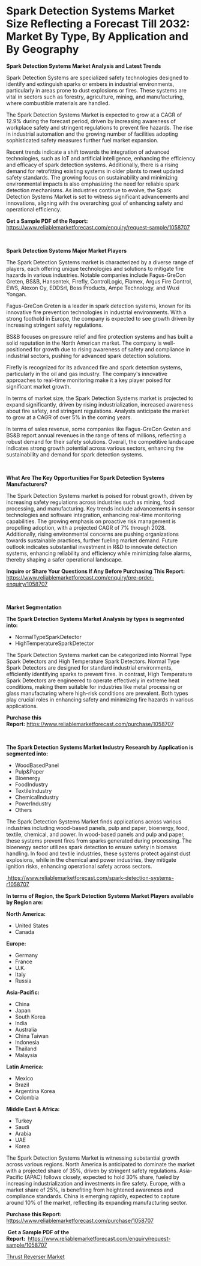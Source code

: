 <p><h1>Spark Detection Systems Market Size Reflecting a Forecast Till 2032: Market By Type, By Application and By Geography</h1></p><p><strong>Spark Detection Systems Market Analysis and Latest Trends</strong></p>
<p><p>Spark Detection Systems are specialized safety technologies designed to identify and extinguish sparks or embers in industrial environments, particularly in areas prone to dust explosions or fires. These systems are vital in sectors such as forestry, agriculture, mining, and manufacturing, where combustible materials are handled.</p><p>The Spark Detection Systems Market is expected to grow at a CAGR of 12.9% during the forecast period, driven by increasing awareness of workplace safety and stringent regulations to prevent fire hazards. The rise in industrial automation and the growing number of facilities adopting sophisticated safety measures further fuel market expansion. </p><p>Recent trends indicate a shift towards the integration of advanced technologies, such as IoT and artificial intelligence, enhancing the efficiency and efficacy of spark detection systems. Additionally, there is a rising demand for retrofitting existing systems in older plants to meet updated safety standards. The growing focus on sustainability and minimizing environmental impacts is also emphasizing the need for reliable spark detection mechanisms. As industries continue to evolve, the Spark Detection Systems Market is set to witness significant advancements and innovations, aligning with the overarching goal of enhancing safety and operational efficiency.</p></p>
<p><strong>Get a Sample PDF of the Report:&nbsp;</strong> <a href="https://www.reliablemarketforecast.com/enquiry/request-sample/1058707?utm_campaign=2296&utm_medium=2&utm_source=Github&utm_content=ia&utm_term=23022025&utm_id=spark-detection-systems">https://www.reliablemarketforecast.com/enquiry/request-sample/1058707</a></p>
<p>&nbsp;</p>
<p><strong>Spark Detection Systems Major Market Players</strong></p>
<p><p>The Spark Detection Systems market is characterized by a diverse range of players, each offering unique technologies and solutions to mitigate fire hazards in various industries. Notable companies include Fagus-GreCon Greten, BS&B, Hansentek, Firefly, ControlLogic, Flamex, Argus Fire Control, EWS, Atexon Oy, EDDSrl, Boss Products, Ampe Technology, and Wuxi Yongan.</p><p>Fagus-GreCon Greten is a leader in spark detection systems, known for its innovative fire prevention technologies in industrial environments. With a strong foothold in Europe, the company is expected to see growth driven by increasing stringent safety regulations.</p><p>BS&B focuses on pressure relief and fire protection systems and has built a solid reputation in the North American market. The company is well-positioned for growth due to rising awareness of safety and compliance in industrial sectors, pushing for advanced spark detection solutions.</p><p>Firefly is recognized for its advanced fire and spark detection systems, particularly in the oil and gas industry. The company's innovative approaches to real-time monitoring make it a key player poised for significant market growth.</p><p>In terms of market size, the Spark Detection Systems market is projected to expand significantly, driven by rising industrialization, increased awareness about fire safety, and stringent regulations. Analysts anticipate the market to grow at a CAGR of over 5% in the coming years.</p><p>In terms of sales revenue, some companies like Fagus-GreCon Greten and BS&B report annual revenues in the range of tens of millions, reflecting a robust demand for their safety solutions. Overall, the competitive landscape indicates strong growth potential across various sectors, enhancing the sustainability and demand for spark detection systems.</p></p>
<p>&nbsp;</p>
<p><strong>What Are The Key Opportunities For Spark Detection Systems Manufacturers?</strong></p>
<p><p>The Spark Detection Systems market is poised for robust growth, driven by increasing safety regulations across industries such as mining, food processing, and manufacturing. Key trends include advancements in sensor technologies and software integration, enhancing real-time monitoring capabilities. The growing emphasis on proactive risk management is propelling adoption, with a projected CAGR of 7% through 2028. Additionally, rising environmental concerns are pushing organizations towards sustainable practices, further fueling market demand. Future outlook indicates substantial investment in R&D to innovate detection systems, enhancing reliability and efficiency while minimizing false alarms, thereby shaping a safer operational landscape.</p></p>
<p><strong>Inquire or Share Your Questions If Any Before Purchasing This Report:</strong> <a href="https://www.reliablemarketforecast.com/enquiry/pre-order-enquiry/1058707?utm_campaign=2296&utm_medium=2&utm_source=Github&utm_content=ia&utm_term=23022025&utm_id=spark-detection-systems">https://www.reliablemarketforecast.com/enquiry/pre-order-enquiry/1058707</a></p>
<p>&nbsp;</p>
<p><strong>Market Segmentation</strong></p>
<p><strong>The Spark Detection Systems Market Analysis by types is segmented into:</strong></p>
<p><ul><li>NormalTypeSparkDetector</li><li>HighTemperatureSparkDetector</li></ul></p>
<p><p>The Spark Detection Systems market can be categorized into Normal Type Spark Detectors and High Temperature Spark Detectors. Normal Type Spark Detectors are designed for standard industrial environments, efficiently identifying sparks to prevent fires. In contrast, High Temperature Spark Detectors are engineered to operate effectively in extreme heat conditions, making them suitable for industries like metal processing or glass manufacturing where high-risk conditions are prevalent. Both types play crucial roles in enhancing safety and minimizing fire hazards in various applications.</p></p>
<p><strong>Purchase this Report:&nbsp;</strong><a href="https://www.reliablemarketforecast.com/purchase/1058707?utm_campaign=2296&utm_medium=2&utm_source=Github&utm_content=ia&utm_term=23022025&utm_id=spark-detection-systems">https://www.reliablemarketforecast.com/purchase/1058707</a></p>
<p>&nbsp;</p>
<p><strong>The Spark Detection Systems Market Industry Research by Application is segmented into:</strong></p>
<p><ul><li>WoodBasedPanel</li><li>Pulp&Paper</li><li>Bioenergy</li><li>FoodIndustry</li><li>TextileIndustry</li><li>ChemicalIndustry</li><li>PowerIndustry</li><li>Others</li></ul></p>
<p><p>The Spark Detection Systems Market finds applications across various industries including wood-based panels, pulp and paper, bioenergy, food, textile, chemical, and power. In wood-based panels and pulp and paper, these systems prevent fires from sparks generated during processing. The bioenergy sector utilizes spark detection to ensure safety in biomass handling. In food and textile industries, these systems protect against dust explosions, while in the chemical and power industries, they mitigate ignition risks, enhancing operational safety across sectors.</p></p>
<p><a href="https://www.reliablemarketforecast.com/spark-detection-systems-r1058707?utm_campaign=2296&utm_medium=2&utm_source=Github&utm_content=ia&utm_term=23022025&utm_id=spark-detection-systems">&nbsp;https://www.reliablemarketforecast.com/spark-detection-systems-r1058707</a></p>
<p><strong>In terms of Region, the Spark Detection Systems Market Players available by Region are:</strong></p>
<p>
    <p> <strong> North America: </strong>
        <ul>
            <li>United States</li>
            <li>Canada</li>
        </ul>
        </p> 
    <p> <strong> Europe: </strong>
        <ul>
            <li>Germany</li>
            <li>France</li>
            <li>U.K.</li>
            <li>Italy</li>
            <li>Russia</li>
        </ul>
        </p> 
    <p> <strong> Asia-Pacific: </strong>
        <ul>
            <li>China</li>
            <li>Japan</li>
            <li>South Korea</li>
            <li>India</li>
            <li>Australia</li>
            <li>China Taiwan</li>
            <li>Indonesia</li>
            <li>Thailand</li>
            <li>Malaysia</li>
        </ul>
        </p> 
    <p> <strong> Latin America: </strong>
        <ul>
            <li>Mexico</li>
            <li>Brazil</li>
            <li>Argentina Korea</li>
            <li>Colombia</li>
        </ul>
        </p> 
    <p> <strong> Middle East & Africa: </strong>
        <ul>
            <li>Turkey</li>
            <li>Saudi</li>
            <li>Arabia</li>
            <li>UAE</li>
            <li>Korea</li>
        </ul>
    </p>
    </p>
<p><p>The Spark Detection Systems Market is witnessing substantial growth across various regions. North America is anticipated to dominate the market with a projected share of 35%, driven by stringent safety regulations. Asia-Pacific (APAC) follows closely, expected to hold 30% share, fueled by increasing industrialization and investments in fire safety. Europe, with a market share of 25%, is benefiting from heightened awareness and compliance standards. China is emerging rapidly, expected to capture around 10% of the market, reflecting its expanding manufacturing sector.</p></p>
<p><strong>Purchase this Report: </strong><a href="https://www.reliablemarketforecast.com/purchase/1058707?utm_campaign=2296&utm_medium=2&utm_source=Github&utm_content=ia&utm_term=23022025&utm_id=spark-detection-systems">https://www.reliablemarketforecast.com/purchase/1058707</a></p>
<p>&nbsp;<strong>Get a Sample PDF of the Report:&nbsp;&nbsp;</strong><a href="https://www.reliablemarketforecast.com/enquiry/request-sample/1058707?utm_campaign=2296&utm_medium=2&utm_source=Github&utm_content=ia&utm_term=23022025&utm_id=spark-detection-systems">https://www.reliablemarketforecast.com/enquiry/request-sample/1058707</a></p>
<p><strong></strong></p>
<p><p><a href="https://github.com/jeastefanowicz7816/Market-Research-Report-List-1/blob/main/thrust-reverser-market.md?utm_campaign=2296&utm_medium=2&utm_source=Github&utm_content=ia&utm_term=23022025&utm_id=spark-detection-systems">Thrust Reverser Market</a></p></p>
